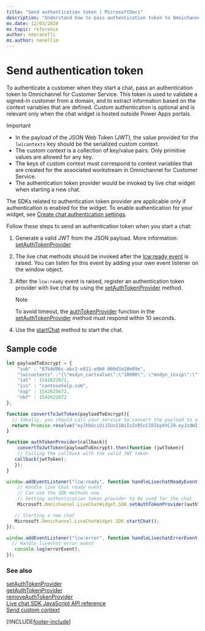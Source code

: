 ```yaml
---
title: "Send authentication token | MicrosoftDocs"
description: "Understand how to pass authentication token to Omnichannel for Customer Service. Also included is a code snippet to send an authentication token to start a chat."
ms.date: 12/03/2020
ms.topic: reference
author: neeranelli
ms.author: nenellim
---
```

# Send authentication token


To authenticate a customer when they start a chat, pass an authentication token to Omnichannel for Customer Service. This token is used to validate a signed-in customer from a domain, and to extract information based on the context variables that are defined. Custom authentication is optional and is relevant only when the chat widget is hosted outside Power Apps portals.

> [!IMPORTANT]
> - In the payload of the JSON Web Token (JWT), the value provided for the `lwicontexts` key should be the serialized custom context.
> - The custom context is a collection of key/value pairs. Only primitive values are allowed for any key.
> - The keys of custom context must correspond to context variables that are created for the associated workstream in Omnichannel for Customer Service.
> - The authentication token provider would be invoked by live chat widget when starting a new chat.

The SDKs related to authentication token provider are applicable only if authentication is enabled for the widget. To enable authentication for your widget, see [Create chat authentication settings](../administer/create-chat-auth-settings.md).

Follow these steps to send an authentication token when you start a chat:

1. Generate a valid JWT from the JSON payload. More information: [setAuthTokenProvider](reference/methods/setAuthTokenProvider.md)

2. The live chat methods should be invoked after the [lcw:ready event](reference/events/lcw-ready.md) is raised. You can listen for this event by adding your own event listener on the window object.

3. After the `lcw:ready` event is raised, register an authentication token provider with live chat by using the [setAuthTokenProvider](reference/methods/setAuthTokenProvider.md) method.
    > [!NOTE]
    > 
    > To avoid timeout, the [authTokenProvider](reference/methods/setAuthTokenProvider.md#parameters) function in the [setAuthTokenProvider](reference/methods/setAuthTokenProvider.md) method must respond within 10 seconds.

4. Use the [startChat](reference/methods/startchat.md) method to start the chat.

## Sample code

```JavaScript
let payloadToEncrypt = {
    "sub" : "87b4d06c-abc2-e811-a9b0-000d3a10e09e",
    "lwicontexts" :"{\"msdyn_cartvalue\":\"10000\", \"msdyn_isvip\":\"false\"}",
    "iat" : 1542622071,
    "iss" : "contosohelp.com",
    "exp" : 1542625672,
    "nbf" : 1542622072
};

function convertToJwtToken(payloadToEncrypt){
  // Ideally, you should call your service to convert the payload to a valid JWT token
  return Promise.resolve("eyJhbGciOiJIUzI1NiIsInR5cCI6IkpXVCJ9.eyJzdWIiOiI4N2I0ZDA2Yy1hYmMyLWU4MTEtYTliMC0wMDBkM2ExMGUwOWUiLCJsd2ljb250ZXh0cyI6IntcIm1zZHluX2NhcnR2YWx1ZVwiOlwiMTAwMDBcIiwgXCJtc2R5bl9pc3ZpcFwiOlwiZmFsc2VcIn0iLCJpYXQiOjE1NDI2MjIwNzEsImlzcyI6ImNvbnRvc29oZWxwLmNvbSIsImV4cCI6MTU0MjYyNTY3MiwibmJmIjoxNTQyNjIyMDcyfQ.r37z1M5rMyRYMOJ-rhyTRYFOgvl9N7KvTMueSFPkiuM");
}

function authTokenProvider(callback){
    convertToJwtToken(payloadToEncrypt).then(function (jwtToken){
    // Calling the callback with the valid JWT token
   callback(jwtToken);
   });
}

window.addEventListener("lcw:ready", function handleLivechatReadyEvent(){
    // Handle live chat ready event
    // Can use the SDK methods now
    // Setting authentication token provider to be used for the chat
    Microsoft.Omnichannel.LiveChatWidget.SDK.setAuthTokenProvider(authTokenProvider);

   // Starting a new chat
   Microsoft.Omnichannel.LiveChatWidget.SDK.startChat();
});

window.addEventListener("lcw:error", function handleLivechatErrorEvent(errorEvent){
  // Handle livechat error event
   console.log(errorEvent);
});
```

### See also

[setAuthTokenProvider](reference/methods/setAuthTokenProvider.md)<br />
[getAuthTokenProvider](reference/methods/getAuthTokenProvider.md)<br />
[removeAuthTokenProvider](reference/methods/removeAuthTokenProvider.md)<br />
[Live chat SDK JavaScript API reference](omnichannel-reference.md)<br />
[Send custom context](send-context-starting-chat.md)

[!INCLUDE[footer-include](../../includes/footer-banner.md)]
